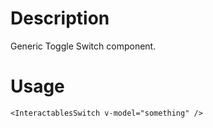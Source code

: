 # Description

Generic Toggle Switch component.

# Usage

```vue
<InteractablesSwitch v-model="something" />
```
